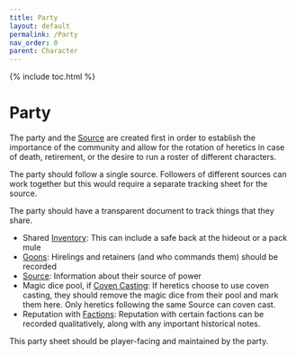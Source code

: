 ```yaml
---
title: Party
layout: default
permalink: /Party
nav_order: 0
parent: Character
---
```

{% include toc.html %}

# Party

The party and the [Source](Source) are created first in order to establish the importance of the community and allow for the rotation of heretics in case of death, retirement, or the desire to run a roster of different characters. 

The party should follow a single source. Followers of different sources can work together but this would require a separate tracking sheet for the source.

The party should have a transparent document to track things that they share. 

- Shared [Inventory](Inventory): This can include a safe back at the hideout or a pack mule
- [Goons](Goons): Hirelings and retainers (and who commands them) should be recorded
- [Source](Source): Information about their source of power
- Magic dice pool, if [Coven Casting](spellcasting#Coven%20Casting): If heretics choose to use coven casting, they should remove the magic dice from their pool and mark them here. Only heretics following the same Source can coven cast. 
- Reputation with [Factions](Factions): Reputation with certain factions can be recorded qualitatively, along with any important historical notes. 

This party sheet should be player-facing and maintained by the party.